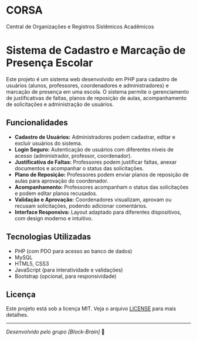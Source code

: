 # CORSA
Central de Organizações e Registros Sistêmicos Acadêmicos
# Sistema de Cadastro e Marcação de Presença Escolar

Este projeto é um sistema web desenvolvido em PHP para cadastro de usuários (alunos, professores, coordenadores e administradores) e marcação de presença em uma escola. O sistema permite o gerenciamento de justificativas de faltas, planos de reposição de aulas, acompanhamento de solicitações e administração de usuários.

## Funcionalidades

- **Cadastro de Usuários:** Administradores podem cadastrar, editar e excluir usuários do sistema.
- **Login Seguro:** Autenticação de usuários com diferentes níveis de acesso (administrador, professor, coordenador).
- **Justificativa de Faltas:** Professores podem justificar faltas, anexar documentos e acompanhar o status das solicitações.
- **Plano de Reposição:** Professores podem enviar planos de reposição de aulas para aprovação do coordenador.
- **Acompanhamento:** Professores acompanham o status das solicitações e podem editar planos recusados.
- **Validação e Aprovação:** Coordenadores visualizam, aprovam ou recusam solicitações, podendo adicionar comentários.
- **Interface Responsiva:** Layout adaptado para diferentes dispositivos, com design moderno e intuitivo.


## Tecnologias Utilizadas

- PHP (com PDO para acesso ao banco de dados)
- MySQL
- HTML5, CSS3
- JavaScript (para interatividade e validações)
- Bootstrap (opcional, para responsividade)

## Licença

Este projeto está sob a licença MIT. Veja o arquivo [LICENSE](LICENSE) para mais detalhes.

---

*Desenvolvido pelo grupo [Block-Brain]* 🚀
